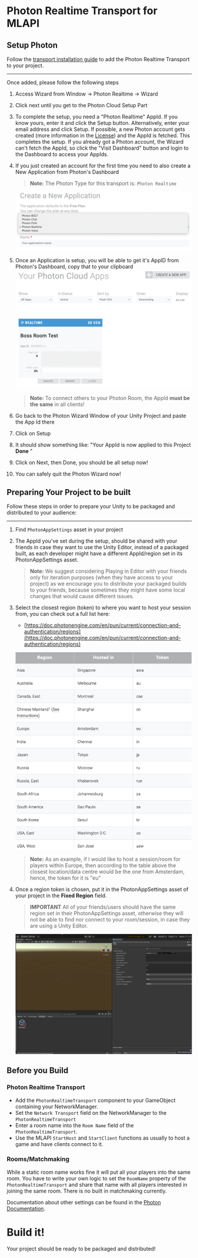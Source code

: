 # Photon Realtime Transport for MLAPI

## Setup Photon


Follow the [transport installation guide](../README.md) to add the Photon Realtime Transport to your project.

---

Once added, please follow the following steps

1. Access Wizard from Window → Photon Realtime → Wizard

2. Click next until you get to the Photon Cloud Setup Part

3. To complete the setup, you need a "Photon Realtime" AppId. If you know yours, enter it and click the Setup button.
    Alternatively, enter your email address and click Setup. If possible, a new Photon account gets created (more information in the [License](/Transports/com.mlapi.contrib.transport.photon-realtime/Runtime/Photon/LICENSE)) and the AppId is fetched. This completes the setup.
    If you already got a Photon account, the Wizard can't fetch the AppId, so click the "Visit Dashboard" button and login to the Dashboard to access your AppIds. 
   
4. If you just created an account  for the first time you need to also create a New Application from Photon's Dashboard

     > **Note:** The Photon Type for this transport is: `Photon Realtime`
     
      ![Img/Photon-App.png](Img/Photon-App.png)
       
5. Once an Application is setup, you will be able to get it's AppID from Photon's Dashboard, copy that to your clipboard
       ![Img/Photon-Dashboard.png](Img/Photon-Dashboard.png)
    
    > **Note:** To connect others to your Photon Room, the AppId **must be the same** in all clients!
    
    
6. Go back to the Photon Wizard Window of your Unity Project and paste the App Id there
    
    
5. Click on Setup
    
    
6. It should show something like: "Your AppId is now applied to this Project **Done** "
    
    
7. Click on Next, then Done, you should be all setup now!
    
8. You can safely quit the Photon Wizard now!

## Preparing Your Project to be built

Follow these steps in order to prepare your Unity to be packaged and distributed to your audience:

---

1. Find `PhotonAppSettings` asset in your project
2. The AppId you've set during the setup, should be shared with your friends in case they want to use the Unity Editor, instead of a packaged built, as each developer might have a different AppId/region set in its PhotonAppSettings asset.
    
    > **Note:** We suggest considering Playing in Editor with your friends only for iteration purposes (when they have access to your project) as we encourage you to distribute your packaged builds to your friends, because sometimes they might have some local changes that would cause different issues.
3. Select the closest region (token) to where you want to host your session from, you can check out a full list here:
    - [https://doc.photonengine.com/en/pun/current/connection-and-authentication/regions](https://doc.photonengine.com/en/pun/current/connection-and-authentication/regions)

    ![Img/Photon-Regions.png](Img/Photon-Regions.png)

    > **Note:** As an example, if I would like to host a session/room for players within Europe, then according to the table above the closest location/data centre would be the one from Amsterdam, hence, the token for it is "eu"
4. Once a region token is chosen, put it in the PhotonAppSettings asset of your project in the **Fixed Region** field.
    > **IMPORTANT** All of your friends/users should have the same region set in their PhotonAppSettings asset, otherwise they will not be able to find nor connect to your room/session, in case they are using a Unity Editor.

    ![Img/Photon-App-Setting.png](Img/Photon-App-Setting.png)

## Before you Build

### Photon Realtime Transport

- Add the `PhotonRealtimeTransport` component to your GameObject containing your NetworkManager.
- Set the `Network Transport` field on the NetworkManager to the `PhotonRealtimeTransport`
- Enter a room name into the `Room Name` field of the `PhotonRealtimeTransport`.
- Use the MLAPI `StartHost` and `StartClient` functions as usually to host a game and have clients connect to it.
  

### Rooms/Matchmaking

While a static room name works fine it will put all your players into the same room. You have to write your own logic to set the `RoomName` property of the `PhotonRealtimeTransport` and share that name with all players interested in joining the same room. There is no built in matchmaking currently.

Documentation about other settings can be found in the [Photon Documentation](https://doc.photonengine.com/en-us/pun/current/getting-started/initial-setup).

# Build it!

Your project should be ready to be packaged and distributed!
